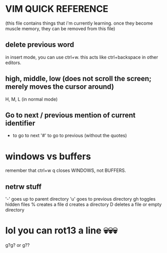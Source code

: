 # VIM QUICK REFERENCE

(this file contains things that i'm currently learning. once they become muscle memory,
they can be removed from this file)

## delete previous word
in insert mode, you can use ctrl+w. this acts like ctrl+backspace in other editors.

## high, middle, low (does not scroll the screen; merely moves the cursor around)
H, M, L (in normal mode)

## Go to next / previous mention of current identifier
* to go to next
'#' to go to previous (without the quotes)

# windows vs buffers
remember that ctrl+w q closes WINDOWS, not BUFFERS.
 
## netrw stuff
'-' goes up to parent directory
'u' goes to previous directory
gh toggles hidden files
% creates a file
d creates a directory
D deletes a file or empty directory

# lol you can rot13 a line 💀💀💀
g?g? or g??
